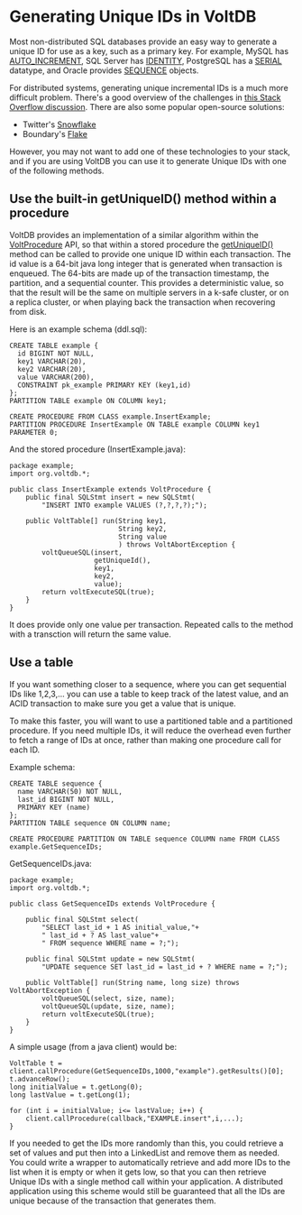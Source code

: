 Generating Unique IDs in VoltDB
===============================

Most non-distributed SQL databases provide an easy way to generate a unique ID for use as a key, such as a primary key.  For example, MySQL has [AUTO_INCREMENT](http://dev.mysql.com/doc/refman/5.0/en/example-auto-increment.html), SQL Server has [IDENTITY](http://msdn.microsoft.com/en-us/library/ms186775.aspx), PostgreSQL has a [SERIAL](http://www.postgresql.org/docs/8.4/static/datatype-numeric.html#DATATYPE-SERIAL) datatype, and Oracle provides [SEQUENCE](http://docs.oracle.com/cd/B28359_01/server.111/b28286/statements_6015.htm#SQLRF01314) objects.

For distributed systems, generating unique incremental IDs is a much more difficult problem.  There's a good overview of the challenges in [this Stack Overflow discussion](http://stackoverflow.com/questions/2671858/distributed-sequence-number-generation).  There are also some popular open-source solutions:

- Twitter's [Snowflake](https://github.com/twitter/snowflake)
- Boundary's [Flake](http://boundary.com/blog/2012/01/12/flake-a-decentralized-k-ordered-unique-id-generator-in-erlang/)

However, you may not want to add one of these technologies to your stack, and if you are using VoltDB you can use it to generate Unique IDs with one of the following methods.

Use the built-in getUniqueID() method within a procedure
--------------------------------------------------------

VoltDB provides an implementation of a similar algorithm within the [VoltProcedure](http://voltdb.com/docs/javadoc/procedure-api/org/voltdb/VoltProcedure.html) API, so that within a stored procedure the [getUniqueID()](http://voltdb.com/docs/javadoc/procedure-api/org/voltdb/VoltProcedure.html#getUniqueId()) method can be called to provide one unique ID within each transaction.  The id value is a 64-bit java long integer that is generated when transaction is enqueued. The 64-bits are made up of the transaction timestamp, the partition, and a sequential counter.  This provides a deterministic value, so that the result will be the same on multiple servers in a k-safe cluster, or on a replica cluster, or when playing back the transaction when recovering from disk.

Here is an example schema (ddl.sql):

    CREATE TABLE example {
      id BIGINT NOT NULL,
      key1 VARCHAR(20),
      key2 VARCHAR(20),
      value VARCHAR(200),
      CONSTRAINT pk_example PRIMARY KEY (key1,id)
    };
    PARTITION TABLE example ON COLUMN key1;

    CREATE PROCEDURE FROM CLASS example.InsertExample;
    PARTITION PROCEDURE InsertExample ON TABLE example COLUMN key1 PARAMETER 0;

And the stored procedure (InsertExample.java):

    package example;
    import org.voltdb.*;

    public class InsertExample extends VoltProcedure {
        public final SQLStmt insert = new SQLStmt(
            "INSERT INTO example VALUES (?,?,?,?);");

        public VoltTable[] run(String key1,
                               String key2,
                               String value
                               ) throws VoltAbortException {
            voltQueueSQL(insert,
                         getUniqueId(),
                         key1,
                         key2,
                         value);
            return voltExecuteSQL(true);
        }
    }

It does provide only one value per transaction.  Repeated calls to the method with a transction will return the same value.

Use a table
-----------

If you want something closer to a sequence, where you can get sequential IDs like 1,2,3,... you can use a table to keep track of the latest value, and an ACID transaction to make sure you get a value that is unique.

To make this faster, you will want to use a partitioned table and a partitioned procedure. If you need multiple IDs, it will reduce the overhead even further to fetch a range of IDs at once, rather than making one procedure call for each ID.

Example schema:

    CREATE TABLE sequence {
      name VARCHAR(50) NOT NULL,
      last_id BIGINT NOT NULL,
      PRIMARY KEY (name)
    };
    PARTITION TABLE sequence ON COLUMN name;

    CREATE PROCEDURE PARTITION ON TABLE sequence COLUMN name FROM CLASS example.GetSequenceIDs;

GetSequenceIDs.java:

    package example;
    import org.voltdb.*;

    public class GetSequenceIDs extends VoltProcedure {

        public final SQLStmt select(
            "SELECT last_id + 1 AS initial_value,"+
            " last_id + ? AS last_value"+
            " FROM sequence WHERE name = ?;");

        public final SQLStmt update = new SQLStmt(
            "UPDATE sequence SET last_id = last_id + ? WHERE name = ?;");

        public VoltTable[] run(String name, long size) throws VoltAbortException {
            voltQueueSQL(select, size, name);
            voltQueueSQL(update, size, name);
            return voltExecuteSQL(true);
        }
    }

A simple usage (from a java client) would be:

    VoltTable t = client.callProcedure(GetSequenceIDs,1000,"example").getResults()[0];
    t.advanceRow();
    long initialValue = t.getLong(0);
    long lastValue = t.getLong(1);

    for (int i = initialValue; i<= lastValue; i++) {
        client.callProcedure(callback,"EXAMPLE.insert",i,...);
    }

If you needed to get the IDs more randomly than this, you could retrieve a set of values and put then into a LinkedList and remove them as needed. You could write a wrapper to automatically retrieve and add more IDs to the list when it is empty or when it gets low, so that you can then retrieve Unique IDs with a single method call within your application. A distributed application using this scheme would still be guaranteed that all the IDs are unique because of the transaction that generates them.
